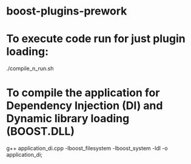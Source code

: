 # boost-plugins-prework

# To execute code run for just plugin loading:

./compile_n_run.sh

# To compile the application for Dependency Injection (DI) and Dynamic library loading (BOOST.DLL)

g++ application_di.cpp -lboost_filesystem -lboost_system -ldl -o application_di;